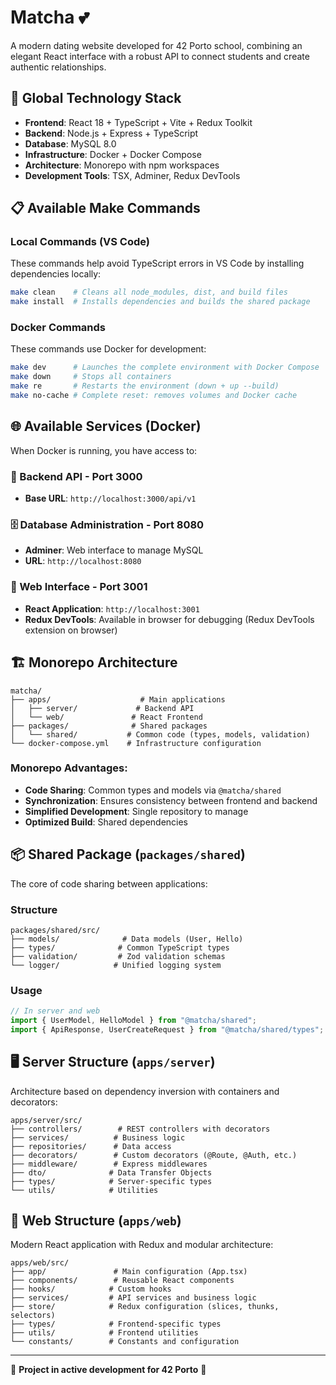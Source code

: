 # Matcha 💕

A modern dating website developed for 42 Porto school, combining an elegant React interface with a robust API to connect students and create authentic relationships.

## 🚀 Global Technology Stack

-   **Frontend**: React 18 + TypeScript + Vite + Redux Toolkit
-   **Backend**: Node.js + Express + TypeScript
-   **Database**: MySQL 8.0
-   **Infrastructure**: Docker + Docker Compose
-   **Architecture**: Monorepo with npm workspaces
-   **Development Tools**: TSX, Adminer, Redux DevTools

## 📋 Available Make Commands

### Local Commands (VS Code)

These commands help avoid TypeScript errors in VS Code by installing dependencies locally:

```bash
make clean    # Cleans all node_modules, dist, and build files
make install  # Installs dependencies and builds the shared package
```

### Docker Commands

These commands use Docker for development:

```bash
make dev      # Launches the complete environment with Docker Compose
make down     # Stops all containers
make re       # Restarts the environment (down + up --build)
make no-cache # Complete reset: removes volumes and Docker cache
```

## 🌐 Available Services (Docker)

When Docker is running, you have access to:

### 🔗 Backend API - Port 3000

-   **Base URL**: `http://localhost:3000/api/v1`

### 🗄️ Database Administration - Port 8080

-   **Adminer**: Web interface to manage MySQL
-   **URL**: `http://localhost:8080`

### 🎨 Web Interface - Port 3001

-   **React Application**: `http://localhost:3001`
-   **Redux DevTools**: Available in browser for debugging (Redux DevTools extension on browser)

## 🏗️ Monorepo Architecture

```
matcha/
├── apps/                    # Main applications
│   ├── server/             # Backend API
│   └── web/               # React Frontend
├── packages/              # Shared packages
│   └── shared/           # Common code (types, models, validation)
└── docker-compose.yml    # Infrastructure configuration
```

### Monorepo Advantages:

-   **Code Sharing**: Common types and models via `@matcha/shared`
-   **Synchronization**: Ensures consistency between frontend and backend
-   **Simplified Development**: Single repository to manage
-   **Optimized Build**: Shared dependencies

## 📦 Shared Package (`packages/shared`)

The core of code sharing between applications:

### Structure

```
packages/shared/src/
├── models/              # Data models (User, Hello)
├── types/              # Common TypeScript types
├── validation/         # Zod validation schemas
└── logger/            # Unified logging system
```

### Usage

```typescript
// In server and web
import { UserModel, HelloModel } from "@matcha/shared";
import { ApiResponse, UserCreateRequest } from "@matcha/shared/types";
```

## 🖥️ Server Structure (`apps/server`)

Architecture based on dependency inversion with containers and decorators:

```
apps/server/src/
├── controllers/        # REST controllers with decorators
├── services/          # Business logic
├── repositories/      # Data access
├── decorators/        # Custom decorators (@Route, @Auth, etc.)
├── middleware/        # Express middlewares
├── dto/              # Data Transfer Objects
├── types/            # Server-specific types
└── utils/            # Utilities
```

## 🎨 Web Structure (`apps/web`)

Modern React application with Redux and modular architecture:

```
apps/web/src/
├── app/               # Main configuration (App.tsx)
├── components/        # Reusable React components
├── hooks/            # Custom hooks
├── services/         # API services and business logic
├── store/            # Redux configuration (slices, thunks, selectors)
├── types/            # Frontend-specific types
├── utils/            # Frontend utilities
└── constants/        # Constants and configuration
```

---

🚧 **Project in active development for 42 Porto** 🚧
